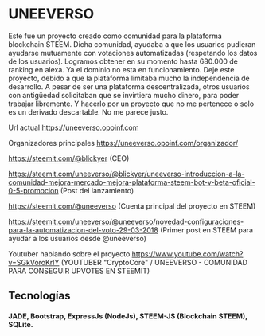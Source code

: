 # UNEEVERSO #

Este fue un proyecto creado como comunidad para la plataforma blockchain STEEM. Dicha comunidad, ayudaba a que los usuarios pudieran ayudarse mutuamente con votaciones automatizadas (respetando los
datos de los usuarios). Logramos obtener en su momento hasta 680.000 de
ranking en alexa. Ya el dominio no esta en funcionamiento. Deje este proyecto,
debido a que la plataforma limitaba mucho la independencia de desarrollo. A
pesar de ser una plataforma descentralizada, otros usuarios con antigüedad
solicitaban que se invirtiera mucho dinero, para poder trabajar libremente. Y
hacerlo por un proyecto que no me pertenece o solo es un derivado descartable.
No me parece justo.

Url actual
https://uneeverso.opoinf.com

Organizadores principales
https://uneeverso.opoinf.com/organizador/

https://steemit.com/@blickyer (CEO)

https://steemit.com/uneeverso/@blickyer/uneeverso-introduccion-a-la-comunidad-mejora-mercado-mejora-plataforma-steem-bot-v-beta-oficial-0-5-promocion (Post del lanzamiento)

https://steemit.com/@uneeverso (Cuenta principal del proyecto en STEEM)

https://steemit.com/uneeverso/@uneeverso/novedad-configuraciones-para-la-automatizacion-del-voto-29-03-2018 (Primer post en STEEM para ayudar a los usuarios desde @uneeverso)

Youtuber hablando sobre el proyecto
https://www.youtube.com/watch?v=SGkVoroKrlY (YOUTUBER "CryptoCore" / UNEEVERSO - COMUNIDAD PARA CONSEGUIR UPVOTES EN STEEMIT)


## Tecnologías 
#### JADE, Bootstrap, ExpressJs (NodeJs), STEEM-JS (Blockchain STEEM), SQLite.